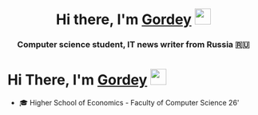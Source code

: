 <h1 align="center">Hi there, I'm <a href="https://t.me/WhiteShape" target="_blank">Gordey</a> 
<img src="https://github.com/blackcater/blackcater/raw/main/images/Hi.gif" height="32"/></h1>
<h3 align="center">Computer science student, IT news writer from Russia 🇷🇺</h3>

# Hi There, I'm [Gordey](https://t.me/WhiteShape) <img src="https://github.com/blackcater/blackcater/raw/main/images/Hi.gif" height="32"/></h1>

- 🎓 Higher School of Economics - Faculty of Computer Science 26'

<!--
**GordeyZuev/GordeyZuev** is a ✨ _special_ ✨ repository because its `README.md` (this file) appears on your GitHub profile.

Here are some ideas to get you started:

- 🔭 I’m currently working on ...
- 🌱 I’m currently learning ... 🎓
- 👯 I’m looking to collaborate on ...
- 🤔 I’m looking for help with ...
- 💬 Ask me about ...
- 📫 How to reach me: ...
- 😄 Pronouns: ...
- ⚡ Fun fact: ...
-->
